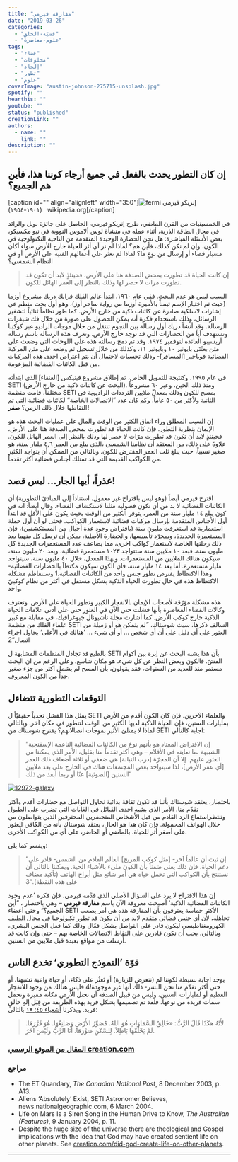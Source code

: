 ```yaml
---
title: "مفارقة فيرمي"
date: "2019-03-26"
categories: 
  - "قضيّة-الخلق"
  - "علوم-معاصرة"
tags: 
  - "فضاء"
  - "مخلوقات"
  - "إلحاد"
  - "تطور"
  - "علوم"
coverImage: "austin-johnson-275715-unsplash.jpg"
spotify: ""
hearthis: ""
youtube: ""
status: "published"
creationLink: ""
authors:
  - name: ""
    link: ""
description: ""
---
```


## إن كان التطور يحدث بالفعل في جميع أرجاء كوننا هذا، فأين هم الجميع؟

\[caption id="" align="alignleft" width="350"\]![fermi](images/fermi.jpg) إنريكو فيرمي (١٩٠١-١٩٥٤)   wikipedia.org\[/caption\]

في الخمسينيات من القرن الماضي، طرح إنريكو فيرمي، الحاصل على جائزة نوبل والرائد في مجال الطاقة الذرية، أثناء عمله في منشأة لوس ألاموس النووية في نيو مكسيكو، بعض الأسئلة المباشرة: هل نحن الحضارة الوحيدة المتقدمة من الناحية التكنولوجية في الكون، وإن لم نكن كذلك، فأين هم؟ لماذا لم نر أي أثر للحياة خارج الأرض سواء أكان مسبار فضاء أو إرسال من نوعٍ ما؟ لماذا لم نعثر على أعمالهم الفنية على الأرض أو في النظام الشمسي؟

> إن كانت الحياة قد تطورت بمحض الصدفة هنا على الأرض، فحينئذٍ لابد أن تكون قد تطورت مرات لا حصر لها وذلك بالنظر إلى العمر الهائل للكون.

السبب ليس هو عدم البحث. ففي عام ١٩٦٠، ابتدأ عالم الفلك فرانك دريك مشروع أوزما (حيث تم اختيار الإسم تيمناً بالأميرة أوزما من رواية ساحر أوز)، وهو أول بحث منظم عن إشارات لاسلكية صادرة عن كائنات ذكية من خارج الأرض. كما طور نظاماً ثنائياً لتشفير الرسائل، وذلك باستخدام فكرة أنه يمكن الحصول على صورة من خلال فك شيفرات الرسالة. وقد أنشأ دريك أول رسالة بين النجوم تنتقل من خلال موجات الراديو عبر كوكبنا وتستهدف أياً من الحضارات التي قد توجد خارج الأرض. وتعرف هذه الرسالة باسم رسالة أريسيبو العائدة لنوفمبر ١٩٧٤. وقد تم دمج رسالته هذه على اللوحات التي وضعت على متن بعثَتَي بايونير ١٠ وبايونير ١١، وكذلك من خلال تسجيل تم وضعه على متن المركبة الفضائية فوياجير \[المسافر\]- وذلك تحسبات لاحتمال أن يتم اعتراض احدى هذه المركبات من قبل الكائنات الفضائية المزعومة.

في عام ١٩٩٥، وكنتيجة للتمويل الخاص، تم إطلاق مشروع فينيكس \[العنقاء\] الذي ابتدأته SETI (البحث عن كائنات ذكية من خارج الأرض). ومنذ ذلك الحين، وعبر ٦٠ مشروعاً مختلفاً، قامت منظمة SETI بمسح للكون وذلك بمعدلّ ملايين الترددات الراديوية في الثانية ولأكثر من ٥٠ عاماً. وكم كان عدد ”الاتصالات الخاصة“ لكائنات فضائية التي تم التقاطها خلال ذلك الزمن؟ **صفر!**

إن السبب المطلق وراء انفاق الكثير من الوقت والمال على عمليات البحث هذه هو الإيمان بنظرية التطور. فإن كانت الحياة قد تطورت بمحض الصدفة هنا على الأرض، فحينئذٍ لابد أن تكون قد تطورت مرّات لا حصر لها وذلك بالنظر إلى العمر الهائل للكون. علاوةً على ذلك، من المعتقد أن نظامنا الشمسي ،الذي يبلغ من العمر ٤,٦ مليار سنة، هو صغير نسبياً، حيث يبلغ ثلث العمر المفترض للكون. وبالتالي من الممكن أن يتواجد الكثير من الكواكب القديمة التي قد تمتلك أجناس فضائية أكثر تقدماً.

## عذراً، أيها الجار… ليس قصد!

اقترح فيرمي أيضاً (وهو ليس باقتراح غير معقول، استناداً إلى المبادئ التطورية) أن الكائنات الفضائية لا بد من أن تكون فضولية مثلنا لاستكشاف الفضاء. وقال أيضاً: انه في كون يبلغ ١٤ مليار سنة من العمر، يتوفر الكثير من الوقت بحيث يكون على الأقل قد ابتدأ أول الأجناس المتقدمة بإرسال مركبات فضائية لاستعمار الكواكب. فحتى لو أن أول حملة استعمارية قد استغرقت مليون سنة (بافتراض وجود عدة أجيال من المستكشفين)، فإن المستعمرة الجديدة، وبمجرّد تأسيسها، والحضارة الأصلية، يمكن أن ترسل كل منهما بعد ذلك رحلتها الخاصة لاستعمار كواكب اخرى، مما يضاعف عدد المستعمرات الجديدة كل مليون سنة. فبعد ١٠ ملايين سنة ستتواجد ١٠٢٣ مستعمرة فضائية، وبعد ٢٠ مليون سنة، سيكون هنالك الملايين من المستعمرات. وبهذا المعدل، خلال ٤٠ مليون سنة، سيتواجد مليار مستعمرة. أما بعد ١٤ مليار سنة، فان الكون سيكون مكتظاً بالحضارات الفضائية- وهذا الاكتظاظ يفترض تطور جنس واحد من الكائنات الفضائية.1 وستتعاظم مشكلة الاكتظاظ هذه في حال تطورت الحياة الذكية بشكل مستقل في أكثر من نظام كوكبيّ واحد.

هذه مشكلة مؤرّقة لأصحاب الإيمان بالانفجار الكبير وتطور الحياة على الأرض. وتعترف وكالات الفضاء المعاصرة بأنها فشلت حتى الآن في العثور حتى على أدنى علامات الحياة الذكية خارج كوكب الأرض. كما أشارت مجلة ناشيونال جيوغرافيك، في مقابلة مع كبير علماء الفلك من منظمة SETI السالف ذكرها، سيث شوستاك، ”لم يتمكن هو أو زميلة من العثور على أي دليل على أن أي شخص … أو أي شيء … ’هنالك في الأعلى‘ يحاول اجراء اتصال“2

بالطبع قد تجادل المنظمات المشابهة ل SETI بأن هذا يشبه البحث عن إبرة بين أكوام القشّ. فالكون وبغض النظر عن كل شيء، هو مكان شاسع. وعلى الرغم من ان البحث مستمر منذ للعديد من السنوات، فقد يقولون، بأن المسح لم يشمل أكثر من جزء صغير جداً من الكون المعروف.

## التوقعات التطورية تتضاءل

يمثل هذا الفشل تحدياً حقيقيّاً ل SETI والعلماء الآخرين. فإن كان الكون أقدم من الأرض بمليارات السنين، فإن الحياة الذكية لديها الكثير من الوقت لتتطور في مكان آخر. وبالتالي لماذا لا يمتلئ الأثير بموجات اتصالاتهم؟ يقترح شوستاك من SETI اجابة كالتالي:

> ”إن الافتراض المعتاد هو بأنهم نوع من الكائنات الفضائية الناعمة الإسفنجية الشبيهة بما نعاينه في الأفلام – وهي أكثر تقدماً منا بقليل، الأمر الذي يمكننا من العثور عليهم. إلا أن المجرّة \[درب التبانة\] هي ضعفي أو ثلاثة أضعاف ذلك العمر \[أي عمر الأرض\]، لذا سيتواجد بعض المجتمعات هناك في الخارج على بعد ملايين السنين \[الضوئية\] عنّا أو ربما أبعد من ذلك“

[![12972-galaxy](images/12972-galaxy.jpg)](https://dl0.creation.com/articles/p129/c12972/12972-galaxy-lge.jpg)

باختصار، يعتقد شوستاك بأننا قد نكون ثقافة بدائية نحاول التواصل مع حضارات أقدم وأكثر تقدّم منا، الأمر الذي يشبه احدى القبائل في الغابات التي تضرب على الطبول وتنتظراستماع الرد القادم من قبل الأشخاص المتحضرين المحترفين الذين يتواصلون من خلال الهواتف المحمولة. فإن كان هذا هو الحال، يعتقد شوستاك بأنه من الكافي العثور على أصغر أثر للحياة، بالماضي أو الحاضر، على أي من الكواكب الأُخرى.

ويفسر كما يلي:

> ”إن ثبت أن عالماً آخر- \[مثل كوكب المريخ\] العالم القادم من الشمس- قادر على دعم الحياة، فإن ذلك يعني ضمناً بأن الكون مليء بالأشياء الحية. ويمكننا بالتالي أن نستنتج بأن الكواكب التي تحمل حياة هي أمر شائع مثل أبراج الهاتف (تأكيد مضاف على هذه النقطة).“3

إن هذا الاقتراح لا يرد على السؤال الأصلي الذي قدَّمه فيرمي، فإن فكرة ’عدم وجود الكائنات الفضائية الذكية‘ أصبحت معروفة الآن باسم **مفارقة فيرمي** – وهي باختصار ، ”أين الجميع؟“ وحتى أعضاء SETI الأكثر حماسة يعترفون بأن المفارقة هذه هي أمر يصعب تجاهله، لأن أي جنس فضائي متقدم لابد من أن يكون قد تطور تكنولوجيا في مجال الطيف الكهرومغناطيسي ليكون قادر على التواصل بشكل فعّال وذلك كما فعل الجنس البشري، وبالتالي، يجب أن نكون قادرين على التقاط الاتصالات الخاصة بهم – حتى وإن كانت قد أُرسلت من مواقع بعيدة قبل ملايين من السنين.

## قوّة ’النموذج التطوري‘ تخدع الناس

يوجد اجابة بسيطة لكوننا لم (نتعرض للزيارة) أو نَعثُر على ذكاء، أو حياة واعية تشبهنا، أو حتى أكثر تقدّم منا نحن البشر- ذلك أنها غير موجودة!4 فليس هنالك من وجود للانفجار العظيم أو لمليارات السنين، وليس من قبيل الصدفة أن تحتل الأرض مكانة مميزة وتحمل سمات فريدة من نوعها. فلقد تم تصميمها بشكل فريد بهذه الطريقة من قِبَل إلهٍ خالقٍ فريد. ويذكرنا [أشعياء ٤٥: ١٨](https://biblia.com/bible/ar-vandyke/Is45:18) بالتالي:

> لأَنَّهُ هكَذَا قَالَ الرَّبُّ: «خَالِقُ السَّمَاوَاتِ هُوَ اللهُ. مُصَوِّرُ الأَرْضِ وَصَانِعُهَا. هُوَ قَرَّرَهَا. لَمْ يَخْلُقْهَا بَاطِلاً. لِلسَّكَنِ صَوَّرَهَا. أَنَا الرَّبُّ وَلَيْسَ آخَرُ.

### [المقال من الموقع الرسمي creation.com](https://creation.com/the-fermi-paradox-arabic)

### مراجع

- The ET Quandary, _The Canadian National Post_, 8 December 2003, p. A13.
- Aliens ‘Absolutely’ Exist, SETI Astronomer Believes, news.nationalgeographic.com, 6 March 2004.
- Life on Mars Is a Siren Song in the Human Drive to Know, _The Australian (Features)_, 9 January 2004, p. 11.
- Despite the huge size of the universe there are theological and Gospel implications with the idea that God may have created sentient life on other planets. See [creation.com/did-god-create-life-on-other-planets](/did-god-create-life-on-other-planets).

* * *
